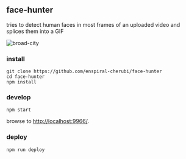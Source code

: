 ## face-hunter

tries to detect human faces in most frames of an uploaded video and splices them into a GIF

![broad-city](http://i.imgur.com/o3v4D4F.gif)

### install

```
git clone https://github.com/enspiral-cherubi/face-hunter
cd face-hunter
npm install
```

### develop

```
npm start
```

browse to <http://localhost:9966/>.

### deploy

```
npm run deploy
```

